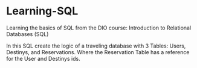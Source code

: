 # Learning-SQL

Learning the basics of SQL from the DIO course: Introduction to Relational Databases (SQL)

In this SQL create the logic of a traveling database with 3 Tables: Users, Destinys, and Reservations.
Where the Reservation Table has a reference for the User and Destinys ids.
